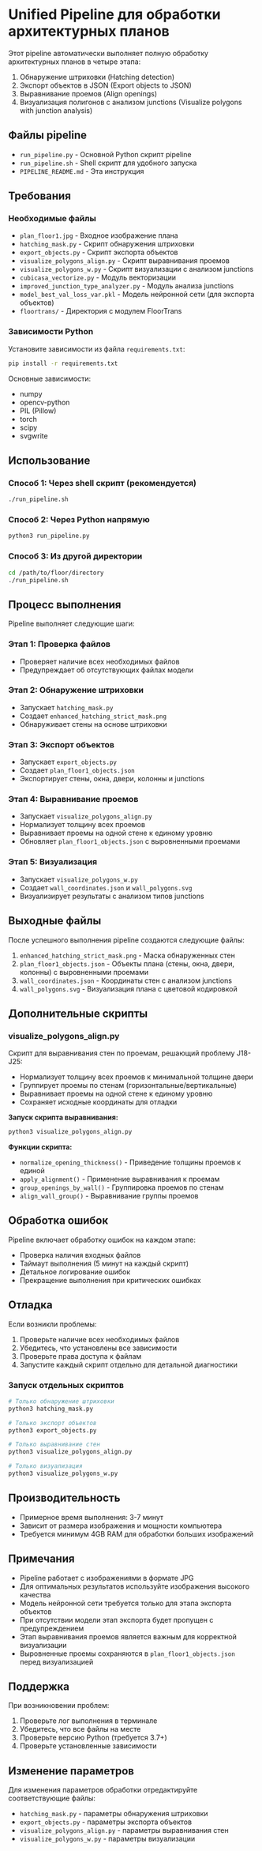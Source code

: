 # Unified Pipeline для обработки архитектурных планов

Этот pipeline автоматически выполняет полную обработку архитектурных планов в четыре этапа:
1. Обнаружение штриховки (Hatching detection)
2. Экспорт объектов в JSON (Export objects to JSON)
3. Выравнивание проемов (Align openings)
4. Визуализация полигонов с анализом junctions (Visualize polygons with junction analysis)

## Файлы pipeline

- `run_pipeline.py` - Основной Python скрипт pipeline
- `run_pipeline.sh` - Shell скрипт для удобного запуска
- `PIPELINE_README.md` - Эта инструкция

## Требования

### Необходимые файлы
- `plan_floor1.jpg` - Входное изображение плана
- `hatching_mask.py` - Скрипт обнаружения штриховки
- `export_objects.py` - Скрипт экспорта объектов
- `visualize_polygons_align.py` - Скрипт выравнивания проемов
- `visualize_polygons_w.py` - Скрипт визуализации с анализом junctions
- `cubicasa_vectorize.py` - Модуль векторизации
- `improved_junction_type_analyzer.py` - Модуль анализа junctions
- `model_best_val_loss_var.pkl` - Модель нейронной сети (для экспорта объектов)
- `floortrans/` - Директория с модулем FloorTrans

### Зависимости Python
Установите зависимости из файла `requirements.txt`:
```bash
pip install -r requirements.txt
```

Основные зависимости:
- numpy
- opencv-python
- PIL (Pillow)
- torch
- scipy
- svgwrite

## Использование

### Способ 1: Через shell скрипт (рекомендуется)
```bash
./run_pipeline.sh
```

### Способ 2: Через Python напрямую
```bash
python3 run_pipeline.py
```

### Способ 3: Из другой директории
```bash
cd /path/to/floor/directory
./run_pipeline.sh
```

## Процесс выполнения

Pipeline выполняет следующие шаги:

### Этап 1: Проверка файлов
- Проверяет наличие всех необходимых файлов
- Предупреждает об отсутствующих файлах модели

### Этап 2: Обнаружение штриховки
- Запускает `hatching_mask.py`
- Создает `enhanced_hatching_strict_mask.png`
- Обнаруживает стены на основе штриховки

### Этап 3: Экспорт объектов
- Запускает `export_objects.py`
- Создает `plan_floor1_objects.json`
- Экспортирует стены, окна, двери, колонны и junctions

### Этап 4: Выравнивание проемов
- Запускает `visualize_polygons_align.py`
- Нормализует толщину всех проемов
- Выравнивает проемы на одной стене к единому уровню
- Обновляет `plan_floor1_objects.json` с выровненными проемами

### Этап 5: Визуализация
- Запускает `visualize_polygons_w.py`
- Создает `wall_coordinates.json` и `wall_polygons.svg`
- Визуализирует результаты с анализом типов junctions

## Выходные файлы

После успешного выполнения pipeline создаются следующие файлы:

1. `enhanced_hatching_strict_mask.png` - Маска обнаруженных стен
2. `plan_floor1_objects.json` - Объекты плана (стены, окна, двери, колонны) с выровненными проемами
3. `wall_coordinates.json` - Координаты стен с анализом junctions
4. `wall_polygons.svg` - Визуализация плана с цветовой кодировкой

## Дополнительные скрипты

### visualize_polygons_align.py
Скрипт для выравнивания стен по проемам, решающий проблему J18-J25:

- Нормализует толщину всех проемов к минимальной толщине двери
- Группирует проемы по стенам (горизонтальные/вертикальные)
- Выравнивает проемы на одной стене к единому уровню
- Сохраняет исходные координаты для отладки

**Запуск скрипта выравнивания:**
```bash
python3 visualize_polygons_align.py
```

**Функции скрипта:**
- `normalize_opening_thickness()` - Приведение толщины проемов к единой
- `apply_alignment()` - Применение выравнивания к проемам
- `group_openings_by_wall()` - Группировка проемов по стенам
- `align_wall_group()` - Выравнивание группы проемов

## Обработка ошибок

Pipeline включает обработку ошибок на каждом этапе:
- Проверка наличия входных файлов
- Таймаут выполнения (5 минут на каждый скрипт)
- Детальное логирование ошибок
- Прекращение выполнения при критических ошибках

## Отладка

Если возникли проблемы:

1. Проверьте наличие всех необходимых файлов
2. Убедитесь, что установлены все зависимости
3. Проверьте права доступа к файлам
4. Запустите каждый скрипт отдельно для детальной диагностики

### Запуск отдельных скриптов
```bash
# Только обнаружение штриховки
python3 hatching_mask.py

# Только экспорт объектов
python3 export_objects.py

# Только выравнивание стен
python3 visualize_polygons_align.py

# Только визуализация
python3 visualize_polygons_w.py
```

## Производительность

- Примерное время выполнения: 3-7 минут
- Зависит от размера изображения и мощности компьютера
- Требуется минимум 4GB RAM для обработки больших изображений

## Примечания

- Pipeline работает с изображениями в формате JPG
- Для оптимальных результатов используйте изображения высокого качества
- Модель нейронной сети требуется только для этапа экспорта объектов
- При отсутствии модели этап экспорта будет пропущен с предупреждением
- Этап выравнивания проемов является важным для корректной визуализации
- Выровненные проемы сохраняются в `plan_floor1_objects.json` перед визуализацией

## Поддержка

При возникновении проблем:
1. Проверьте лог выполнения в терминале
2. Убедитесь, что все файлы на месте
3. Проверьте версию Python (требуется 3.7+)
4. Проверьте установленные зависимости

## Изменение параметров

Для изменения параметров обработки отредактируйте соответствующие файлы:
- `hatching_mask.py` - параметры обнаружения штриховки
- `export_objects.py` - параметры экспорта объектов
- `visualize_polygons_align.py` - параметры выравнивания стен
- `visualize_polygons_w.py` - параметры визуализации